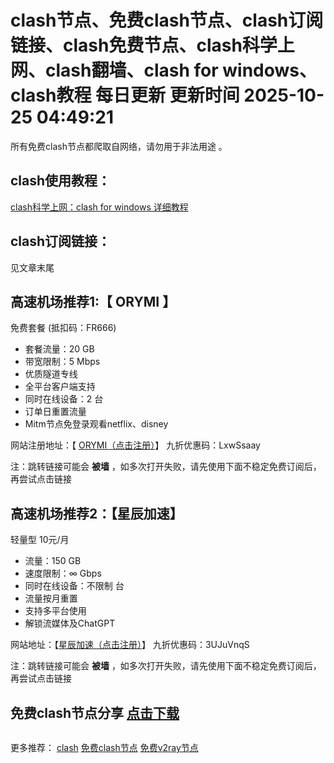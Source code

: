 # clash节点、免费clash节点、clash订阅链接、clash免费节点、clash科学上网、clash翻墙、clash for windows、clash教程 每日更新  更新时间 2025-10-25 04:49:21  
所有免费clash节点都爬取自网络，请勿用于非法用途 。

## clash使用教程：

<a href="https://clashforwindows100.com/" target="_blank">clash科学上网：clash for windows 详细教程</a>

## clash订阅链接：
见文章末尾
## 高速机场推荐1:【 ORYMI 】

免费套餐 (抵扣码：FR666)

- 套餐流量：20 GB
- 带宽限制：5 Mbps
- 优质隧道专线
- 全平台客户端支持
- 同时在线设备：2 台
- 订单日重置流量
- Mitm节点免登录观看netflix、disney

网站注册地址：【 [ORYMI（点击注册）](https://orymi.net/#/register?code=rDsEp8Hf)】 九折优惠码：LxwSsaay

注：跳转链接可能会 **被墙** ，如多次打开失败，请先使用下面不稳定免费订阅后，再尝试点击链接

## 高速机场推荐2：【星辰加速】

轻量型  10元/月

- 流量：150 GB
- 速度限制：∞ Gbps
- 同时在线设备：不限制 台
- 流量按月重置
- 支持多平台使用
- 解锁流媒体及ChatGPT

网站地址：【[星辰加速（点击注册）](https://starlinkboost.com/#/register?code=9kfk8enH)】 九折优惠码：3UJuVnqS

注：跳转链接可能会 **被墙** ，如多次打开失败，请先使用下面不稳定免费订阅后，再尝试点击链接
## 免费clash节点分享  <a href="https://github.com/free-nodes/clashfree/blob/main/clash.yml" target="_blank">点击下载</a>
```  

```
更多推荐：  [clash](https://github.com/clashbk/clash)  <a href="https://clashgithub.com" target="_blank">免费clash节点</a>   <a href="https://github.com/free-nodes/v2rayfree" target="_blank">免费v2ray节点</a> 
